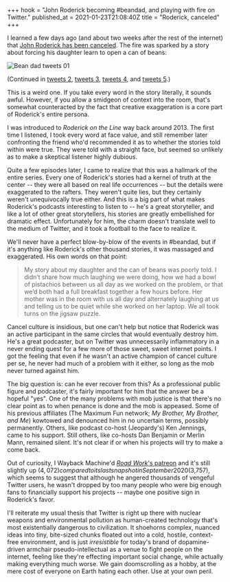 +++
hook = "John Roderick becoming #beandad, and playing with fire on Twitter."
published_at = 2021-01-23T21:08:40Z
title = "Roderick, canceled"
+++

I learned a few days ago (and about two weeks after the rest of the internet) that [John Roderick has been canceled](http://www.johnroderick.com/an-apology). The fire was sparked by a story about forcing his daughter learn to open a can of beans:

![Bean dad tweets 01](/assets/images/fragments/roderick-canceled/bean-dad-01.png)

(Continued in [tweets 2](/assets/images/fragments/roderick-canceled/bean-dad-02@2x.png), [tweets 3](/assets/images/fragments/roderick-canceled/bean-dad-03@2x.png), [tweets 4](/assets/images/fragments/roderick-canceled/bean-dad-04@2x.png), and [tweets 5](/assets/images/fragments/roderick-canceled/bean-dad-05@2x.png).)

<!--
<div style="text-align: center;">
    <img src="/assets/images/fragments/roderick-canceled/bean-dad-02.png" style="display: inline-block; width: 130px;">
    <img src="/assets/images/fragments/roderick-canceled/bean-dad-03.png" style="display: inline-block; width: 130px;">
    <img src="/assets/images/fragments/roderick-canceled/bean-dad-04.png" style="display: inline-block; width: 130px;">
    <img src="/assets/images/fragments/roderick-canceled/bean-dad-05.png" style="display: inline-block; width: 130px;">
</div>
-->

<!--
![Bean dad tweets 02](/assets/images/fragments/roderick-canceled/bean-dad-02.png)

![Bean dad tweets 03](/assets/images/fragments/roderick-canceled/bean-dad-03.png)

![Bean dad tweets 04](/assets/images/fragments/roderick-canceled/bean-dad-04.png)

![Bean dad tweets 05](/assets/images/fragments/roderick-canceled/bean-dad-05.png)
-->

This is a weird one. If you take every word in the story literally, it sounds awful. However, if you allow a smidgeon of context into the room, that's somewhat counteracted by the fact that creative exaggeration is a core part of Roderick's entire persona.

I was introduced to _Roderick on the Line_ way back around 2013. The first time I listened, I took every word at face value, and still remember later confronting the friend who'd recommended it as to whether the stories told within were true. They were told with a straight face, but seemed so unlikely as to make a skeptical listener highly dubious.

Quite a few episodes later, I came to realize that this was a hallmark of the entire series. Every one of Roderick's stories had a kernel of truth at the center -- they were all based on real life occurrences -- but the details were exaggerated to the rafters. They weren't quite lies, but they certainly weren't unequivocally true either. And this is a big part of what makes Roderick's podcasts interesting to listen to -- he's a great storyteller, and like a lot of other great storytellers, his stories are greatly embellished for dramatic effect. Unfortunately for him, the charm doesn't translate well to the medium of Twitter, and it took a football to the face to realize it.

We'll never have a perfect blow-by-blow of the events in #beandad, but if it's anything like Roderick's other thousand stories, it was massaged and exaggerated. His own words on that point:

> My story about my daughter and the can of beans was poorly told. I didn’t share how much laughing we were doing, how we had a bowl of pistachios between us all day as we worked on the problem, or that we’d both had a full breakfast together a few hours before. Her mother was in the room with us all day and alternately laughing at us and telling us to be quiet while she worked on her laptop. We all took turns on the jigsaw puzzle.

Cancel culture is insidious, but one can't help but notice that Roderick was an active participant in the same circles that would eventually destroy him. He's a great podcaster, but on Twitter was unnecessarily inflammatory in a never ending quest for a few more of those sweet, sweet internet points. I got the feeling that even if he wasn't an active champion of cancel culture per se, he never had much of a problem with it either, so long as the mob never turned against him.

The big question is: can he ever recover from this? As a professional public figure and podcaster, it's fairly important for him that the answer be a hopeful "yes". One of the many problems with mob justice is that there's no clear point as to when penance is done and the mob is appeased. Some of his previous affiliates (The Maximum Fun network; _My Brother, My Brother, and Me_) kowtowed and denounced him in no uncertain terms, possibly permanently. Others, like podcast co-host (Jeopardy's) Ken Jennings, came to his support. Still others, like co-hosts Dan Benjamin or Merlin Mann, remained silent. It's not clear if or when his projects will try to make a come back.

Out of curiosity, I Wayback Machine'd [_Road Work_'s patreon](https://www.patreon.com/roadwork) and it's still slightly up ($4,072) compared to its last snapshot in September 2020 ($3,757), which seems to suggest that although he angered thousands of vengeful Twitter users, he wasn't dropped by too many people who were big enough fans to financially support his projects -- maybe one positive sign in Roderick's favor.

I'll reiterate my usual thesis that Twitter is right up there with nuclear weapons and environmental pollution as human-created technology that's most existentially dangerous to civilization. It shoehorns complex, nuanced ideas into tiny, bite-sized chunks floated out into a cold, hostile, context-free environment, and is just _irresistible_ for today's brand of dopamine-driven armchair pseudo-intellectual as a venue to fight people on the internet, feeling like they're effecting important social change, while actually making everything much worse. We gain doomscrolling as a hobby, at the mere cost of everyone on Earth hating each other. Use at your own peril.
